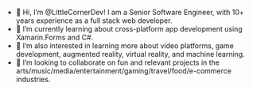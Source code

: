 - 👋 Hi, I’m @LittleCornerDev!  I am a Senior Software Engineer, with 10+ years experience as a full stack web developer.
- 🌱 I’m currently learning about cross-platform app development using Xamarin.Forms and C#.
- 👀 I’m also interested in learning more about video platforms, game development, augmented reality, virtual reality, and machine learning.
- 💞️ I’m looking to collaborate on fun and relevant projects in the arts/music/media/entertainment/gaming/travel/food/e-commerce industries.
<!---
- 📫 How to reach me ...


LittleCornerDev/LittleCornerDev is a ✨ special ✨ repository because its `README.md` (this file) appears on your GitHub profile.
You can click the Preview link to take a look at your changes.
--->
